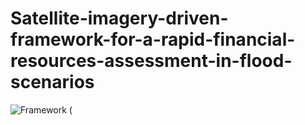 # Satellite-imagery-driven-framework-for-a-rapid-financial-resources-assessment-in-flood-scenarios
![Framework (](https://github.com/jeremyEudaric/SIFRAF/assets/79277563/3fa837f3-75c6-496d-a4d6-893551985ef6)
